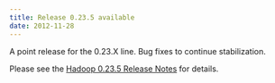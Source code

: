```yaml
---
title: Release 0.23.5 available
date: 2012-11-28
---
```


A point release for the 0.23.X line. Bug fixes to continue
stabilization.

Please see the [Hadoop 0.23.5 Release
Notes](http://hadoop.apache.org/docs/r0.23.5/hadoop-project-dist/hadoop-common/releasenotes.html)
for details.

